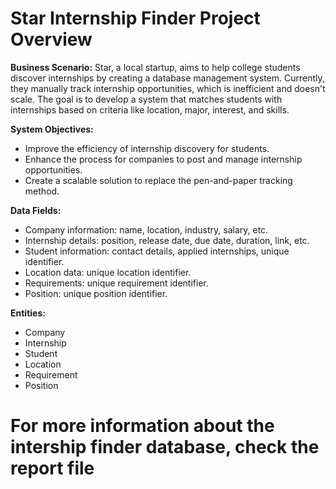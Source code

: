 # Star Internship Finder Project Overview

**Business Scenario:** Star, a local startup, aims to help college students discover internships by creating a database management system. Currently, they manually track internship opportunities, which is inefficient and doesn't scale. The goal is to develop a system that matches students with internships based on criteria like location, major, interest, and skills.

**System Objectives:**
- Improve the efficiency of internship discovery for students.
- Enhance the process for companies to post and manage internship opportunities.
- Create a scalable solution to replace the pen-and-paper tracking method.

**Data Fields:**
- Company information: name, location, industry, salary, etc.
- Internship details: position, release date, due date, duration, link, etc.
- Student information: contact details, applied internships, unique identifier.
- Location data: unique location identifier.
- Requirements: unique requirement identifier.
- Position: unique position identifier.

**Entities:**
- Company
- Internship
- Student
- Location
- Requirement
- Position

# For more information about the intership finder database, check the report file


